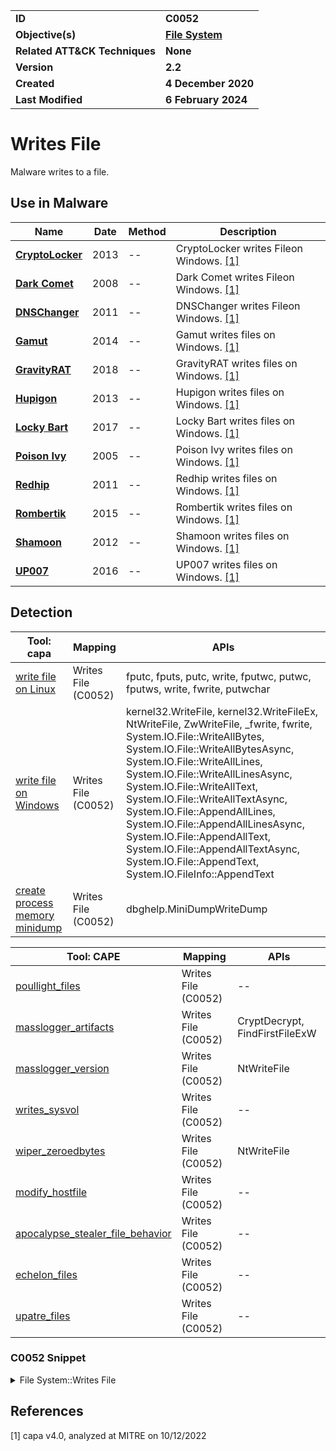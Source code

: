 <table>
<tr>
<td><b>ID</b></td>
<td><b>C0052</b></td>
</tr>
<tr>
<td><b>Objective(s)</b></td>
<td><b><a href="../file-system">File System</a></b></td>
</tr>
<tr>
<td><b>Related ATT&CK Techniques</b></td>
<td><b>None</b></td>
</tr>
<tr>
<td><b>Version</b></td>
<td><b>2.2</b></td>
</tr>
<tr>
<td><b>Created</b></td>
<td><b>4 December 2020</b></td>
</tr>
<tr>
<td><b>Last Modified</b></td>
<td><b>6 February 2024</b></td>
</tr>
</table>


# Writes File

Malware writes to a file.

## Use in Malware

|Name|Date|Method|Description|
|---|---|---|---|
|[**CryptoLocker**](../xample-malware/cryptolocker.md)|2013|--|CryptoLocker writes Fileon Windows. [[1]](#1)|
|[**Dark Comet**](../xample-malware/dark-comet.md)|2008|--|Dark Comet writes Fileon Windows. [[1]](#1)|
|[**DNSChanger**](../xample-malware/dnschanger.md)|2011|--|DNSChanger writes Fileon Windows. [[1]](#1)|
|[**Gamut**](../xample-malware/gamut.md)|2014|--|Gamut writes files on Windows. [[1]](#1)|
|[**GravityRAT**](../xample-malware/gravity-rat.md)|2018|--|GravityRAT writes files on Windows. [[1]](#1)|
|[**Hupigon**](../xample-malware/hupigon.md)|2013|--|Hupigon writes files on Windows. [[1]](#1)|
|[**Locky Bart**](../xample-malware/locky-bart.md)|2017|--|Locky Bart writes files on Windows. [[1]](#1)|
|[**Poison Ivy**](../xample-malware/poison-ivy.md)|2005|--|Poison Ivy writes files on Windows. [[1]](#1)|
|[**Redhip**](../xample-malware/rebhip.md)|2011|--|Redhip writes files on Windows. [[1]](#1)|
|[**Rombertik**](../xample-malware/rombertik.md)|2015|--|Rombertik writes files on Windows. [[1]](#1)|
|[**Shamoon**](../xample-malware/shamoon.md)|2012|--|Shamoon writes files on Windows. [[1]](#1)|
|[**UP007**](../xample-malware/up007.md)|2016|--|UP007 writes files on Windows. [[1]](#1)|

## Detection

|Tool: capa|Mapping|APIs|
|---|---|---|
|[write file on Linux](https://github.com/mandiant/capa-rules/blob/master/host-interaction/file-system/write/write-file-on-linux.yml)|Writes File (C0052)|fputc, fputs, putc, write, fputwc, putwc, fputws, write, fwrite, putwchar|
|[write file on Windows](https://github.com/mandiant/capa-rules/blob/master/host-interaction/file-system/write/write-file-on-windows.yml)|Writes File (C0052)|kernel32.WriteFile, kernel32.WriteFileEx, NtWriteFile, ZwWriteFile, _fwrite, fwrite, System.IO.File::WriteAllBytes, System.IO.File::WriteAllBytesAsync, System.IO.File::WriteAllLines, System.IO.File::WriteAllLinesAsync, System.IO.File::WriteAllText, System.IO.File::WriteAllTextAsync, System.IO.File::AppendAllLines, System.IO.File::AppendAllLinesAsync, System.IO.File::AppendAllText, System.IO.File::AppendAllTextAsync, System.IO.File::AppendText, System.IO.FileInfo::AppendText|
|[create process memory minidump](https://github.com/mandiant/capa-rules/blob/master/host-interaction/process/dump/create-process-memory-minidump.yml)|Writes File (C0052)|dbghelp.MiniDumpWriteDump|

|Tool: CAPE|Mapping|APIs|
|---|---|---|
|[poullight_files](https://github.com/CAPESandbox/community/tree/master/modules/signatures/poullight_files.py)|Writes File (C0052)|--|
|[masslogger_artifacts](https://github.com/CAPESandbox/community/tree/master/modules/signatures/masslogger_artifacts.py)|Writes File (C0052)|CryptDecrypt, FindFirstFileExW|
|[masslogger_version](https://github.com/CAPESandbox/community/tree/master/modules/signatures/masslogger_version.py)|Writes File (C0052)|NtWriteFile|
|[writes_sysvol](https://github.com/CAPESandbox/community/tree/master/modules/signatures/writes_sysvol.py)|Writes File (C0052)|--|
|[wiper_zeroedbytes](https://github.com/CAPESandbox/community/tree/master/modules/signatures/wiper_zeroedbytes.py)|Writes File (C0052)|NtWriteFile|
|[modify_hostfile](https://github.com/CAPESandbox/community/tree/master/modules/signatures/modify_hostfile.py)|Writes File (C0052)|--|
|[apocalypse_stealer_file_behavior](https://github.com/CAPESandbox/community/tree/master/modules/signatures/apocalypse_stealer_file_behavior.py)|Writes File (C0052)|--|
|[echelon_files](https://github.com/CAPESandbox/community/tree/master/modules/signatures/echelon_files.py)|Writes File (C0052)|--|
|[upatre_files](https://github.com/CAPESandbox/community/tree/master/modules/signatures/upatre_files.py)|Writes File (C0052)|--|

### C0052 Snippet
<details>
<summary> File System::Writes File </summary>
SHA256: e5897829835f3e9fbab71674ca06f48ff127ec014d1629817f0566203c93b732
Location: 0x4016A7
<pre>
mov     r9, rdi         ; variable that will hold number of bytes actually written
mov     r8d, ebx        ; number of bytes to write
mov     param_2, rsi    ; pointer to buffer containing data that will be written to the file
mov     param_1, r12    ; handle to the device/file to write to
mov     qword ptr [rsp + local_58], 0x0 ; optional pointer to OVERLAPPED structure (in this case, it is NULL)
call    qword ptr [->KERNEL32.DLL::WriteFile] ; API call to write to file specified in param_1
</pre>
</details>

## References

<a name="1">[1]</a> capa v4.0, analyzed at MITRE on 10/12/2022

